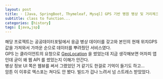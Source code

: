 ```yaml
---
layout: post
title: · [Java, SpringBoot, Thymeleaf, Mysql] GPS 기반 병원 병상 및 거리체크 앱 개발
subtitle: class to function...
categories: [history]
tags: [java,jsp]
---
```


해당 프로젝트는 공공데이터포털에서 응급 병상 데이터를 갖고와 본인의 현재 위치GPS 값을 가져와서 가까운 순으로 데이터를 뿌려줬던 서비스였다.   
GPS 는 클라이언트의 요청으로 [GeoLocation](https://developer.mozilla.org/en-US/docs/Web/API/Geolocation_API) 을 썼었는데 지금 생각해보면 어차피 앱인데 굳이 왜 웹 API 를 썼었는지 이해가 안간다.   
병상 정보 UI 쪽은 웹뷰를 써서 그랬었던 거 같기도 한걸로 기억이 들기도 하고...   
암튼 이 이후로 엑스포는 쳐다도 안 봤다. 빌드가 겁나 느려서 넘 스트레스 받았었다.